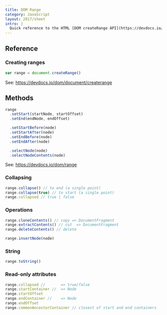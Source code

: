 ```yaml
---
title: DOM Range
category: JavaScript
layout: 2017/sheet
intro: |
  Quick reference to the HTML [DOM createRange API](https://devdocs.io/dom/range).
---
```


## Reference


### Creating ranges

```js
var range = document.createRange()
```

See: <https://devdocs.io/dom/document/createrange>

## Methods

```js
range
  .setStart(startNode, startOffset)
  .setEnd(endNode, endOffset)

  .setStartBefore(node)
  .setStartAfter(node)
  .setEndBefore(node)
  .setEndAfter(node)

  .selectNode(node)
  .selectNodeContents(node)
```

See: <https://devdocs.io/dom/range>

### Collapsing

```js
range.collapse() // to end (a single point)
range.collapse(true) // to start (a single point)
range.collapsed // true | false
```

### Operations

```js
range.cloneContents() // copy => DocumentFragment
range.extractContents() // cut  => DocumentFragment
range.deleteContents() // delete
```

```js
range.insertNode(node)
```

### String

```js
range.toString()
```

### Read-only attributes

```js
range.collapsed //       => true/false
range.startContainer //  => Node
range.startOffset
range.endContainer //    => Node
range.endOffset
range.commonAncestorContainer // closest of start and end containers
```
